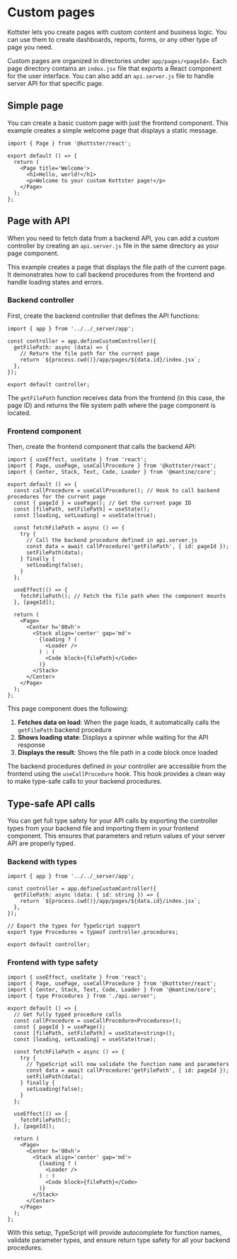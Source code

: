# Custom pages

Kottster lets you create pages with custom content and business logic. You can use them to create dashboards, reports, forms, or any other type of page you need.

Custom pages are organized in directories under `app/pages/<pageId>`. Each page directory contains an `index.jsx` file that exports a React component for the user interface. You can also add an `api.server.js` file to handle server API for that specific page.

## Simple page

You can create a basic custom page with just the frontend component. This example creates a simple welcome page that displays a static message.

```tsx title="app/pages/welcome/index.jsx"
import { Page } from '@kottster/react';

export default () => {
  return (
    <Page title='Welcome'>
      <h1>Hello, world!</h1>
      <p>Welcome to your custom Kottster page!</p>
    </Page>
  );
};
```

## Page with API

When you need to fetch data from a backend API, you can add a custom controller by creating an `api.server.js` file in the same directory as your page component.

This example creates a page that displays the file path of the current page. It demonstrates how to call backend procedures from the frontend and handle loading states and errors.

### Backend controller

First, create the backend controller that defines the API functions:

```tsx title="app/pages/example/api.server.js"
import { app } from '../../_server/app';

const controller = app.defineCustomController({
  getFilePath: async (data) => {
    // Return the file path for the current page
    return `${process.cwd()}/app/pages/${data.id}/index.jsx`;
  },
});

export default controller;
```

The `getFilePath` function receives data from the frontend (in this case, the page ID) and returns the file system path where the page component is located.

### Frontend component

Then, create the frontend component that calls the backend API:

```tsx title="app/pages/example/index.jsx"
import { useEffect, useState } from 'react';
import { Page, usePage, useCallProcedure } from '@kottster/react';
import { Center, Stack, Text, Code, Loader } from '@mantine/core';

export default () => {
  const callProcedure = useCallProcedure(); // Hook to call backend procedures for the current page
  const { pageId } = usePage(); // Get the current page ID
  const [filePath, setFilePath] = useState();
  const [loading, setLoading] = useState(true);
  
  const fetchFilePath = async () => {
    try {
      // Call the backend procedure defined in api.server.js
      const data = await callProcedure('getFilePath', { id: pageId });
      setFilePath(data);
    } finally {
      setLoading(false);
    }
  };

  useEffect(() => {
    fetchFilePath(); // Fetch the file path when the component mounts
  }, [pageId]);

  return (
    <Page>
      <Center h='80vh'>
        <Stack align='center' gap='md'>
          {loading ? (
            <Loader />
          ) : (
            <Code block>{filePath}</Code>
          )}
        </Stack>
      </Center>
    </Page>
  );
};
```

This page component does the following:
1. **Fetches data on load**: When the page loads, it automatically calls the `getFilePath` backend procedure
2. **Shows loading state**: Displays a spinner while waiting for the API response
3. **Displays the result**: Shows the file path in a code block once loaded

The backend procedures defined in your controller are accessible from the frontend using the `useCallProcedure` hook. This hook provides a clean way to make type-safe calls to your backend procedures.

## Type-safe API calls

You can get full type safety for your API calls by exporting the controller types from your backend file and importing them in your frontend component. This ensures that parameters and return values of your server API are properly typed.

### Backend with types

```tsx title="app/pages/example/api.server.ts"
import { app } from '../../_server/app';

const controller = app.defineCustomController({
  getFilePath: async (data: { id: string }) => {
    return `${process.cwd()}/app/pages/${data.id}/index.jsx`;
  },
});

// Export the types for TypeScript support
export type Procedures = typeof controller.procedures;

export default controller;
```

### Frontend with type safety

```tsx title="app/pages/example/index.tsx"
import { useEffect, useState } from 'react';
import { Page, usePage, useCallProcedure } from '@kottster/react';
import { Center, Stack, Text, Code, Loader } from '@mantine/core';
import { type Procedures } from './api.server';

export default () => {
  // Get fully typed procedure calls
  const callProcedure = useCallProcedure<Procedures>();
  const { pageId } = usePage();
  const [filePath, setFilePath] = useState<string>();
  const [loading, setLoading] = useState(true);
  
  const fetchFilePath = async () => {
    try {
      // TypeScript will now validate the function name and parameters
      const data = await callProcedure('getFilePath', { id: pageId });
      setFilePath(data);
    } finally {
      setLoading(false);
    }
  };

  useEffect(() => {
    fetchFilePath();
  }, [pageId]);

  return (
    <Page>
      <Center h='80vh'>
        <Stack align='center' gap='md'>
          {loading ? (
            <Loader />
          ) : (
            <Code block>{filePath}</Code>
          )}
        </Stack>
      </Center>
    </Page>
  );
};
```

With this setup, TypeScript will provide autocomplete for function names, validate parameter types, and ensure return type safety for all your backend procedures.